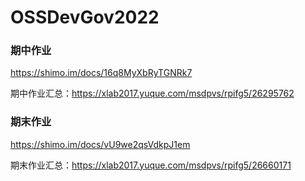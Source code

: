 # OSSDevGov2022

### 期中作业

https://shimo.im/docs/16q8MyXbRyTGNRk7

期中作业汇总：https://xlab2017.yuque.com/msdpvs/rpifg5/26295762

### 期末作业

https://shimo.im/docs/vU9we2qsVdkpJ1em

期末作业汇总：https://xlab2017.yuque.com/msdpvs/rpifg5/26660171
